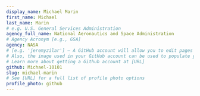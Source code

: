 ```yaml
---
display_name: Michael Marin
first_name: Michael
last_name: Marin
# e.g. U.S. General Services Administration
agency_full_name: National Aeronautics and Space Administration
# Agency Acronym [e.g., GSA]
agency: NASA
# [e.g. 'jeremyzilar'] — A GitHub account will allow you to edit pages on Digital.gov.
# Also, the image used in your GitHub account can be used to populate your digital.gov profile photo.
# Learn more about getting a Github account at [URL]
github: Michael-10101
slug: michael-marin
# See [URL] for a full list of profile photo options
profile_photo: github
---
```

